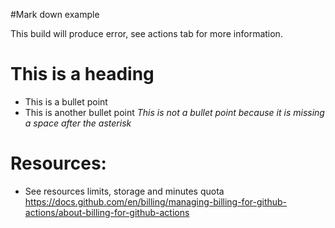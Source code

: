 #Mark down example

This build will produce error, see actions tab for more information.

# This is a heading
* This is a bullet point
* This is another bullet point
*This is not a bullet point because it is missing a space after the asterisk*


# Resources:
* See resources limits, storage and minutes quota https://docs.github.com/en/billing/managing-billing-for-github-actions/about-billing-for-github-actions
